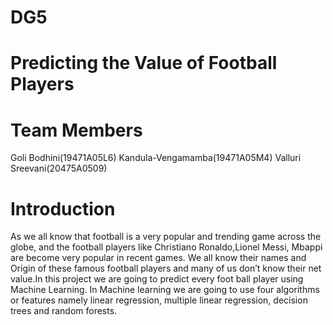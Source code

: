 # DG5
# Predicting the Value of Football Players 

# Team Members 
Goli Bodhini(19471A05L6)
Kandula-Vengamamba(19471A05M4)
Valluri Sreevani(20475A0509)

# Introduction
As we all know that football is a very popular and trending game across the globe, and the football players like Christiano Ronaldo,Lionel Messi, Mbappi are become very popular in recent games. We all know their names and Origin of these famous football players and many of us don’t know their net value.In this project we are going to predict every foot ball player using Machine Learning. In Machine learning we are going to use four algorithms or features namely linear regression, multiple linear regression, decision trees and random forests.
